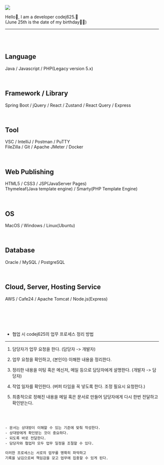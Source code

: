 <img src="https://capsule-render.vercel.app/api?type=wave&color=auto&height=180&width=800&section=header&text=codej625%20&fontSize=90" />

<br />

Hello👋, I am a developer codej625.🙂
<br />
(June 25th is the date of my birthday🎂🎉)

---

<br />
<br />

## Language
Java / Javascript / PHP(Legacy version 5.x)

<br />

## Framework / Library
Spring Boot / jQuery / React / Zustand / React Query / Express

<br />

## Tool
VSC / IntelliJ / Postman / PuTTY
<br /> 
FileZilla / Git / Apache JMeter / Docker

<br />

## Web Publishing
HTML5 / CSS3 / JSP(JavaServer Pages)
<br /> 
Thymeleaf(Java template engine) / Smarty(PHP Template Engine)

<br />

## OS
MacOS / Windows / Linux(Ubuntu)

<br />

## Database
Oracle / MySQL / PostgreSQL

<br />

## Cloud, Server, Hosting Service
AWS / Cafe24 / Apache Tomcat / Node.js(Express)

<br />
<br />
<br />
<br />

* 협업 시 codej625의 업무 프로세스 정리 방법

---

1. 담당자가 업무 요청을 한다. (담당자 -> 개발자)

3. 업무 요청을 확인하고, (본인이) 이해한 내용을 정리한다.
 
4. 정리한 내용을 미팅 혹은 메신저, 메일 등으로 담당자에게 설명한다. (개발자 -> 담당자)
 
5. 작업 일자를 확인한다. (버퍼 타임을 꼭 넣도록 한다. 조정 필요시 요청한다.)
 
6. 최종적으로 정해진 내용을 메일 혹은 문서로 만들어 담당자에게 다시 한번 전달하고 확인받는다.

<br /><br />

```
- 문서는 상대방이 이해할 수 있는 기준에 맞춰 작성한다.
- 상대방에게 확인받는 것이 중요하다.
- 되도록 바로 전달한다.
- 담당자와 협업자 모두 업무 일정을 조절할 수 있다.

이러한 프로세스는 서로의 업무를 명확히 파악하고
기록을 남김으로써 책임감을 갖고 업무에 집중할 수 있게 된다.
```
